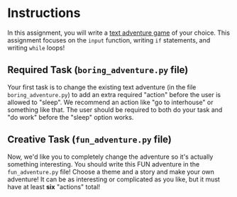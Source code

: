 # Instructions

In this assignment, you will write a [text adventure game](https://en.wikipedia.org/wiki/Interactive_fiction) of your choice.  This assignment focuses on the `input` function, writing `if` statements, and writing `while` loops!

## Required Task (`boring_adventure.py` file)
Your first task is to change the existing text adventure (in the file `boring_adventure.py`) to add an extra required "action" before the user is allowed to "sleep".  We recommend an action like "go to interhouse" or something like that.  The user should be required to both do your task and "do work" before the "sleep" option works.

## Creative Task (`fun_adventure.py` file)
Now, we'd like you to completely change the adventure so it's actually something interesting.  You should write this FUN adventure in the `fun_adventure.py` file! Choose a theme and a story and make your own adventure!  It can be as interesting or complicated as you like, but it must have at least **six** "actions" total!

